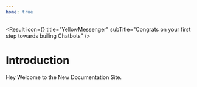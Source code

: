 ```yaml
---
home: true
---
```


<Result
icon={<Icon type="trophy" />}
title="YellowMessenger"
subTitle="Congrats on your first step towards builing Chatbots"
/>

<!-- <SideMenu/> -->

# Introduction

Hey Welcome to the New Documentation Site.
